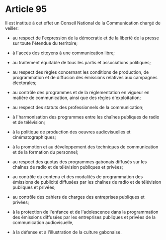 # Article 95

Il est institué à cet effet un Conseil National de la Communication chargé de veiller:

* au respect de l'expression de la démocratie et de la liberté de la presse sur toute l'étendue du territoire;

* à l'accès des citoyens à une communication libre;

* au traitement équitable de tous les partis et associations politiques;

* au respect des règles concernant les conditions de production, de programmation et de diffusion des émissions relatives aux campagnes électorales;

* au contrôle des programmes et de la réglementation en vigueur en matière de communication, ainsi que des règles d'exploitation;

* au respect des statuts des professionnels de la communication;

* à l'harmonisation des programmes entre les chaînes publiques de radio et de télévision;

* à la politique de production des oeuvres audiovisuelles et
cinématographiques;

* à la promotion et au développement des techniques de communication et de la formation du personnel;

* au respect des quotas des programmes gabonais diffusés sur les chaînes de radio et de télévision publiques et privées;

* au contrôle du contenu et des modalités de programmation des émissions de publicité diffusées par les chaînes de radio et de télévision publiques et privées;

* au contrôle des cahiers de charges des entreprises publiques et privées;

* à la protection de l'enfance et de l'adolescence dans la programmation des émissions diffusées par les entreprises publiques et privées de la communication audiovisuelle,

* à la défense et à l'illustration de la culture gabonaise.